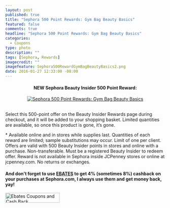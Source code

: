 ```yaml
---
layout: post
published: true
title: "Sephora 500 Point Rewards: Gym Bag Beauty Basics"
featured: false
comments: true
headline: "Sephora 500 Point Rewards: Gym Bag Beauty Basics"
categories: 
  - Coupons
type: photo
description: ""
tags: [Sephora, Rewards]
imagecredit: ""
imagefeature: Sephora500RewardGymBagBeautyBasics2.png
date: 2016-01-27 12:33:00 -08:00
---
```


<center><H4>NEW Sephora Beauty Insider 500 Point Reward:</H4></center>

<center><a href="http://www.sephora.com" target="_blank">
<img src="/images/Sephora500RewardGymBagBeautyBasics.jpg" border="0" style="border:none;max-width:100%;" alt="Sephora 500 Point Rewards: Gym Bag Beauty Basics" />
</a></center>

<br>

<p>Select this 500-point offer on the Beauty Insider Rewards page during checkout, and it will be added to your shopping basket. Limited quantities are available, so once this product is gone, it’s gone.</p>

<p>* Available online and in stores while supplies last. Quantities of each reward are limited; sample substitutions may occur. Limit of one per client. Offers are valid with 500 Beauty Insider points in stores and online with a purchase. Non-transferable. Must be a registered Beauty Insider to redeem offer. Reward is not available in Sephora inside JCPenney stores or online at jcpenney.com. No returns or exchanges.</p>

<H4>And don't forget to use <a href="http://www.ebates.com/rf.do?referrerid=nFbj2DqrCN%2BpB5AWKzmAFQ%3D%3D&eeid=30337" target="_blank">EBATES</a> to get 4% (sometimes 8%) cashback on your purchases at Sephora.com, I always use them and get money back, yay!</H4>

<a href='http://www.ebates.com/rf.do?referrerid=nFbj2DqrCN%2BpB5AWKzmAFQ%3D%3D&eeid=28585' target='_blank' rel='nofollow'><img src='http://www.ebates.com/referral/2012/global_files/images/ebates_logo.png' alt='Ebates Coupons and Cash Back' height='31' width='171' border='0'/></a>
